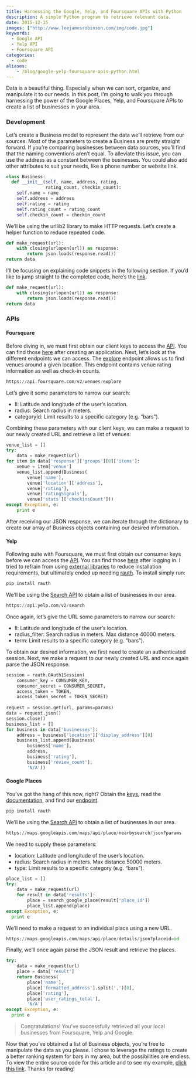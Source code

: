 ```yaml
---
title: Harnessing the Google, Yelp, and Foursquare APIs with Python
description: A simple Python program to retrieve relevant data.
date: 2015-12-15
images: ["http://www.leejamesrobinson.com/img/code.jpg"]
keywords:
  - Google API
  - Yelp API
  - Foursquare API
categories:
  - code
aliases:
    - /blog/google-yelp-foursquare-apis-python.html
---
```


Data is a beautiful thing. Especially when we can sort, organize, and manipulate it to our needs. In this post, I’m going to walk you through harnessing the power of the Google Places, Yelp, and Foursquare APIs to create a list of businesses in your area.

### Development
Let’s create a Business model to represent the data we’ll retrieve from our sources. Most of the parameters to create a Business are pretty straight forward. If you’re comparing businesses between data sources, you’ll find that the naming conventions aren’t equal. To alleviate this issue, you can use the address as a constant between the businesses. You could also add other attributes to suit your needs, like a phone number or website link.

```python
class Business:
  def __init__(self, name, address, rating,
			   rating_count, checkin_count):
	self.name = name
	self.address = address
	self.rating = rating
	self.rating_count = rating_count
	self.checkin_count = checkin_count
```

We’ll be using the urllib2 library to make HTTP requests. Let’s create a helper function to reduce repeated code.

```python
def make_request(url):
	with closing(urlopen(url)) as response:
		return json.loads(response.read())
return data
```

I’ll be focusing on explaining code snippets in the following section. If you’d like to jump straight to the completed code, here’s the [link](https://github.com/leerob/Guesstimator).

```python
def make_request(url):
	with closing(urlopen(url)) as response:
		return json.loads(response.read())
return data
```

### APIs
#### Foursquare
Before diving in, we must first obtain our client keys to access the [API](https://developer.foursquare.com/). You can find those [here](https://developer.foursquare.com/docs/) after creating an application. Next, let’s look at the different endpoints we can access. The [explore](https://developer.foursquare.com/docs/venues/explore) endpoint allows us to find venues around a given location. This endpoint contains venue rating information as well as check-in counts.

```python
https://api.foursquare.com/v2/venues/explore
```

Let’s give it some parameters to narrow our search:
  - ll: Latitude and longitude of the user’s location.
  - radius: Search radius in meters.
  - categoryId: Limit results to a specific category (e.g. “bars”).

Combining these parameters with our client keys, we can make a request to our newly created URL and retrieve a list of venues:

```python
venue_list = []
try:
	data = make_request(url)
for item in data['response']['groups'][0]['items']:
	venue = item['venue']
	venue_list.append(Business(
		venue['name'],
		venue['location']['address'],
		venue['rating'],
		venue['ratingSignals'],
		venue['stats']['checkinsCount']))
except Exception, e:
	print e
```

After receiving our JSON response, we can iterate through the dictionary to create our array of Business objects containing our desired information.

#### Yelp
Following suite with Foursquare, we must first obtain our consumer keys before we can access the [API](https://www.yelp.com/developers/documentation/v2/overview). You can find those [here](https://www.yelp.com/login?return_url=%2Fdevelopers%2Fmanage_api_keys) after logging in. I tried to refrain from using [external libraries](https://github.com/yelp/yelp-python) to reduce installation requirements, but ultimately ended up needing [rauth](https://rauth.readthedocs.io/en/latest/).
To install simply run:

```python
pip install rauth
```
We’ll be using the [Search API](https://www.yelp.com/developers/documentation/v2/search_api) to obtain a list of businesses in our area.

```python
https://api.yelp.com/v2/search
```

Once again, let’s give the URL some parameters to narrow our search:
  - ll: Latitude and longitude of the user’s location.
  - radius_filter: Search radius in meters. Max distance 40000 meters.
  - term: Limit results to a specific category (e.g. “bars”).

To obtain our desired information, we first need to create an authenticated session. Next, we make a request to our newly created URL and once again parse the JSON response.

```python
session = rauth.OAuth1Session(
	consumer_key = CONSUMER_KEY,
	consumer_secret = CONSUMER_SECRET,
	access_token = TOKEN,
	access_token_secret = TOKEN_SECRET)
 
request = session.get(url, params=params)
data = request.json()
session.close()
business_list = []
for business in data['businesses']:
	address = business['location']['display_address'][0]
	business_list.append(Business(
		business['name'],
		address,
		business['rating'],
		business['review_count'],
		'N/A'))
```

#### Google Places
You’ve got the hang of this now, right? Obtain the [keys](https://developers.google.com/places/web-service/get-api-key), read the [documentation](https://developers.google.com/places/), and find our [endpoint](https://developers.google.com/places/web-service/search).

```python
pip install rauth
```
We’ll be using the [Search API](https://developers.google.com/places/web-service/search) to obtain a list of businesses in our area.

```python
https://maps.googleapis.com/maps/api/place/nearbysearch/json?params
```

We need to supply these parameters:
  - location: Latitude and longitude of the user’s location.
  - radius: Search radius in meters. Max distance 50000 meters.
  - type: Limit results to a specific category (e.g. “bars”).

```python
place_list = []
try:
	data = make_request(url)
	for result in data['results']:
		place = search_google_place(result['place_id'])
		place_list.append(place)
except Exception, e:
  print e
```

We’ll need to make a request to an individual place using a new URL.

```python
https://maps.googleapis.com/maps/api/place/details/json?placeid=id
```

Finally, we’ll once again parse the JSON result and retrieve the places.

```python
try:
	data = make_request(url)
	place = data['result']
	return Business(
		place['name'],
		place['formatted_address'].split(',')[0],
		place['rating'],
		place['user_ratings_total'],
		'N/A')
except Exception, e:
  print e
```

> Congratulations! You’ve successfully retrieved all your local businesses from Foursquare, Yelp and Google.

Now that you’ve obtained a list of Business objects, you’re free to manipulate the data as you please. I chose to leverage the ratings to create a better ranking system for bars in my area, but the possibilities are endless. To view the entire source code for this article and to see my example, [click this link](https://github.com/leerob/Guesstimator). Thanks for reading!
